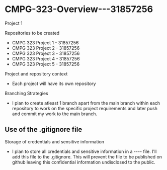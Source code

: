 # CMPG-323-Overview---31857256
Project 1

Repositories to be created
- CMPG 323 Project 1 - 31857256
- CMPG 323 Project 2 - 31857256
- CMPG 323 Project 3 - 31857256
- CMPG 323 Project 4 - 31857256
- CMPG 323 Project 5 - 31857256

Project and repository context
- Each project will have its own repository

Branching Strategies
- I plan to create atleast 1 branch apart from the main branch within each repository to work on the specific project requirements and later push and commit my work to the main branch.

Use of the .gitignore file
-

Storage of credentials and sensitive information 
- I plan to store all credentials and sensitive information in a ---- file. I'll add this file to the .gitignore. This will prevent the file to be published on github leaving this confidential information undisclosed to the public.
